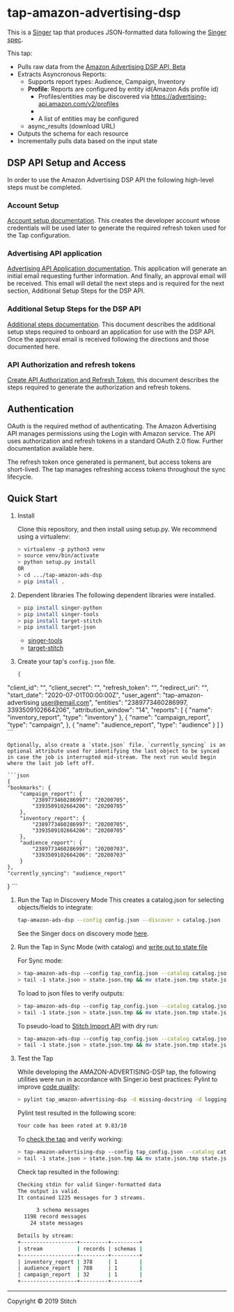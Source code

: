 # tap-amazon-advertising-dsp

This is a [Singer](https://singer.io) tap that produces JSON-formatted data
following the [Singer
spec](https://github.com/singer-io/getting-started/blob/master/SPEC.md).

This tap:

- Pulls raw data from the [Amazon Advertising DSP API, Beta](https://advertising.amazon.com/API/docs/en-us/dsp-reports-beta-3p/#/Reports)
- Extracts Asyncronous Reports:
  - Supports report types: Audience, Campaign, Inventory
  - **Profile**: Reports are configured by entity id(Amazon Ads profile id)
    - Profiles/entities may be discovered via https://advertising-api.amazon.com/v2/profiles
    - 
    - A list of entities may be configured
  - async_results (download URL)
- Outputs the schema for each resource
- Incrementally pulls data based on the input state

## DSP API Setup and Access

In order to use the Amazon Advertising DSP API the following high-level steps must be completed.

### Account Setup

[Account setup documentation](https://advertising.amazon.com/API/docs/en-us/setting-up/account-setup). This creates the developer account whose credentials will be used later to generate the required refresh token used for the Tap configuration.

### Advertising API application

[Advertising API Application documentation](https://advertising.amazon.com/about-api). This application will generate an initial email requesting further information. And finally, an approval email will be received. This email will detail the next steps and is required for the next section, Additional Setup Steps for the DSP API.

### Additional Setup Steps for the DSP API

[Additional steps documentation](https://advertising.amazon.com/API/docs/en-us/setting-up/dsp). This document describes the additional setup steps required to onboard an application for use with the DSP API. Once the approval email is received following the directions and those documented here.

### API Authorization and refresh tokens

[Create API Authorization and Refresh Token](https://advertising.amazon.com/API/docs/en-us/setting-up/generate-api-tokens), this document describes the steps required to generate the authorization and refresh tokens.

## Authentication
OAuth is the required method of authenticating. The Amazon Advertising API manages permissions using the Login with Amazon service. The API uses authorization and refresh tokens in a standard OAuth 2.0 flow. Further documentation available here.

The refresh token once generated is permanent, but access tokens are short-lived. The tap manages refreshing access tokens throughout the sync lifecycle.


## Quick Start

1. Install

    Clone this repository, and then install using setup.py. We recommend using a virtualenv:

    ```bash
    > virtualenv -p python3 venv
    > source venv/bin/activate
    > python setup.py install
    OR
    > cd .../tap-amazon-ads-dsp
    > pip install .
    ```
2. Dependent libraries
    The following dependent libraries were installed.
    ```bash
    > pip install singer-python
    > pip install singer-tools
    > pip install target-stitch
    > pip install target-json
    
    ```
    - [singer-tools](https://github.com/singer-io/singer-tools)
    - [target-stitch](https://github.com/singer-io/target-stitch)

3. Create your tap's `config.json` file. 

    ```json
    {
  "client_id": "",
  "client_secret": "",
  "refresh_token": "",
  "redirect_uri": "",
  "start_date": "2020-07-01T00:00:00Z",
  "user_agent": "tap-amazon-advertising <user@email.com>",
  "entities": "2389773460286997, 3393509102664206",
  "attribution_window": "14",
  "reports": [
    {
      "name": "inventory_report",
      "type": "inventory"
    },
    {
      "name": "campaign_report",
      "type": "campaign",
    },
    {
      "name": "audience_report",
      "type": "audience"
    }
  ]
}
    ```
    
    Optionally, also create a `state.json` file. `currently_syncing` is an optional attribute used for identifying the last object to be synced in case the job is interrupted mid-stream. The next run would begin where the last job left off.

    ```json
    {
    "bookmarks": {
        "campaign_report": {
            "2389773460286997": "20200705",
            "3393509102664206": "20200705"
        },
        "inventory_report": {
            "2389773460286997": "20200705",
            "3393509102664206": "20200705"
        },
        "audience_report": {
            "2389773460286997": "20200703",
            "3393509102664206": "20200703"
        }
    },
    "currently_syncing": "audience_report"
}
    ```

1. Run the Tap in Discovery Mode
    This creates a catalog.json for selecting objects/fields to integrate:
    ```bash
    tap-amazon-ads-dsp --config config.json --discover > catalog.json
    ```
   See the Singer docs on discovery mode
   [here](https://github.com/singer-io/getting-started/blob/master/docs/DISCOVERY_MODE.md#discovery-mode).

2. Run the Tap in Sync Mode (with catalog) and [write out to state file](https://github.com/singer-io/getting-started/blob/master/docs/RUNNING_AND_DEVELOPING.md#running-a-singer-tap-with-a-singer-target)

    For Sync mode:
    ```bash
    > tap-amazon-ads-dsp --config tap_config.json --catalog catalog.json > state.json
    > tail -1 state.json > state.json.tmp && mv state.json.tmp state.json
    ```
    To load to json files to verify outputs:
    ```bash
    > tap-amazon-ads-dsp --config tap_config.json --catalog catalog.json | target-json > state.json
    > tail -1 state.json > state.json.tmp && mv state.json.tmp state.json
    ```
    To pseudo-load to [Stitch Import API](https://github.com/singer-io/target-stitch) with dry run:
    ```bash
    > tap-amazon-ads-dsp --config tap_config.json --catalog catalog.json | target-stitch --config target_config.json --dry-run > state.json
    > tail -1 state.json > state.json.tmp && mv state.json.tmp state.json
    ```

3. Test the Tap
    
    While developing the AMAZON-ADVERTISING-DSP tap, the following utilities were run in accordance with Singer.io best practices:
    Pylint to improve [code quality](https://github.com/singer-io/getting-started/blob/master/docs/BEST_PRACTICES.md#code-quality):
    ```bash
    > pylint tap_amazon-advertising-dsp -d missing-docstring -d logging-format-interpolation -d too-many-locals -d too-many-arguments
    ```
    Pylint test resulted in the following score:
    ```bash
    Your code has been rated at 9.83/10
    ```

    To [check the tap](https://github.com/singer-io/singer-tools#singer-check-tap) and verify working:
    ```bash
    > tap-amazon-advertising-dsp --config tap_config.json --catalog catalog.json | singer-check-tap > state.json
    > tail -1 state.json > state.json.tmp && mv state.json.tmp state.json
    ```
    Check tap resulted in the following:
    ```bash
    Checking stdin for valid Singer-formatted data
    The output is valid.
    It contained 1225 messages for 3 streams.

          3 schema messages
      1198 record messages
        24 state messages

    Details by stream:
    +------------------+---------+---------+
    | stream           | records | schemas |
    +------------------+---------+---------+
    | inventory_report | 378     | 1       |
    | audience_report  | 788     | 1       |
    | campaign_report  | 32      | 1       |
    +------------------+---------+---------+
    ```
---

Copyright &copy; 2019 Stitch

